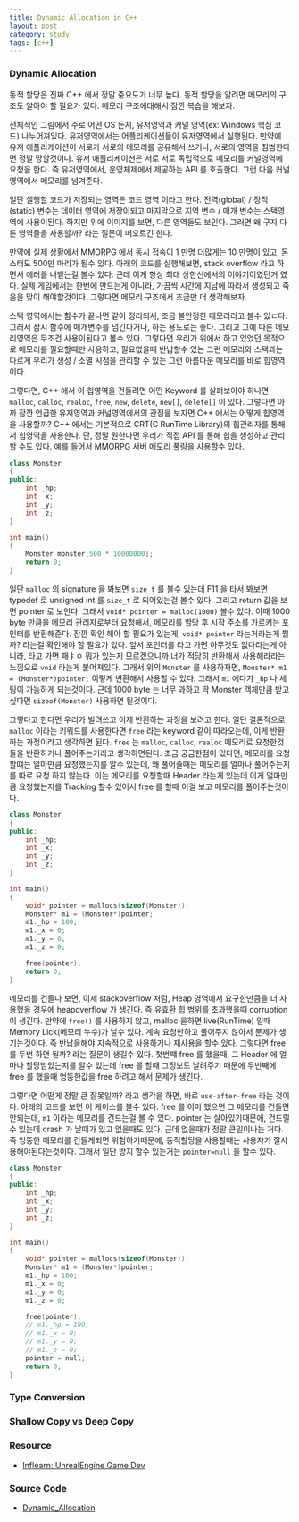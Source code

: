 ```yaml
---
title: Dynamic Allocation in C++
layout: post
category: study
tags: [c++]
---
```


### Dynamic Allocation

동적 할당은 진짜 C++ 에서 정말 중요도가 너무 높다. 동적 할당을 알려면 메모리의 구조도 알아야 할 필요가 있다. 메모리 구조에대해서 잠깐 복습을 해보자.

전체적인 그림에서 주로 어떤 OS 든지, 유저영역과 커널 영역(ex: Windows 핵심 코드) 나누어져있다. 유저영역에서는 어플리케이션들이 유저영역에서 실행된다. 만약에 유저 애플리케이션이 서로가 서로의 메모리를 공유해서 쓰거나, 서로의 영역을 침범한다면 정말 망할것이다. 유저 애플리케이션은 서로 서로 독립적으로 메모리를 커널영역에 요청을 한다. 즉 유저영역에서, 운영체제에서 제공하는 API 를 호출한다. 그런 다음 커널영역에서 메모리를 넘겨준다.

일단 샐행할 코드가 저장되는 영역은 코드 영역 이라고 한다. 전역(global) / 정적 (static) 변수는 데이터 영역에 저장이되고 마지막으로 지역 변수 / 매개 변수는 스택영역에 사용이된다. 하지만 위에 이미지를 보면, 다른 영역들도 보인다. 그러면 왜 구지 다른 영역들을 사용할까? 라는 질문이 떠오르긴 한다.

만약에 실제 상황에서 MMORPG 에서 동시 접속이 1 만명 더많게는 10 만명이 있고, 몬스터도 500만 마리가 될수 있다. 아래의 코드를 실행해보면, stack overflow 라고 하면서 에러를 내뱉는걸 볼수 있다. 근데 이게 항상 최대 상한선에서의 이야기이였던거 였다. 실제 게임에서는 한번에 만드는게 아니라, 가끔씩 시간에 지남에 따라서 생성되고 죽음을 맞이 해야할것이다. 그렇다면 메모리 구조에서 조금만 더 생각해보자.

스택 영역에서는 함수가 끝나면 같이 정리되서, 조금 불안정한 메모리라고 볼수 있ㄷ다. 그래서 잠시 함수에 매개변수를 넘긴다거나, 하는 용도로는 좋다. 그리고 그에 따른 메모리영역은 무조건 사용이된다고 볼수 있다. 그렇다면 우리가 위에서 하고 있었던 목적으로 메모리를 필요할때만 사용하고, 필요없을때 반납할수 있는 그런 메모리와 스택과는 다르게 우리가 생성 / 소멸 시점을 관리할 수 있는 그런 아름다운 메모리를 바로 힙영역이다.


그렇다면, C++ 에서 이 힙영역을 건들려면 어떤 Keyword 를 살펴보아야 하나면 `malloc`, `calloc`, `realoc`, `free`, `new`, `delete`, `new[]`, `delete[]` 이 있다. 그렇다면 아까 잠깐 언급한 유저영역과 커널영역에서의 관점을 보자면 C++ 에서는 어떻게 힙영역을 사용할까? C++ 에서는 기본적으로 CRT(C RunTime Library)의 힙관리자를 통해서 힙영역을 사용한다. 단, 정말 원한다면 우리가 직접 API 를 통해 힙을 생성하고 관리할 수도 있다. 예를 들어서 MMORPG 서버 메모리 풀링을 사용할수 있다.

```c++
class Monster
{
public:
    int _hp;
    int _x;
    int _y;
    int _z;
}

int main()
{
    Monster monster[500 * 10000000];
    return 0;
}
```

일단 `malloc` 의 signature 을 봐보면 `size_t` 를 볼수 있는데 F11 을 타서 봐보면 typedef 로 unsigned int 를 `size_t` 로 되어있는걸 볼수 있다. 그리고 return 값을 보면 pointer 로 보인다. 그래서 `void* pointer = malloc(1000)` 볼수 있다. 이때 1000 byte 만큼을 메모리 관리자로부터 요청해서, 메모리를 할당 후 시작 주소를 가르키는 포인터를 반환해준다. 잠깐 확인 해야 할 필요가 있는게, `void* pointer` 라는거라는게 뭘까? 라는걸 확인해야 할 필요가 있다. 앞서 포인터를 타고 가면 아무것도 없다라는게 아니라, 타고 가면 패ㅑㅇ 뭐가 있는지 모르겠으니까 너가 적당히 반환해서 사용해라라는 느낌으로 `void` 라는게 붙어져있다. 그래서 위의 `Monster` 를 사용하자면, `Monster* m1 = (Monster*)pointer;` 이렇게 변환해서 사용할 수 있다. 그래서 `m1` 에다가 `_hp` 나 세팅이 가능하게 되는것이다. 근데 1000 byte 는 너무 과하고 딱 Monster 객체만큼 받고 싶다면 `sizeof(Monster)` 사용하면 될것이다. 

그렇다고 한다면 우리가 빌려쓰고 이제 반환하는 과정을 보려고 한다. 일단 결론적으로 `malloc` 이라는 키워드를 사용한다면 `free` 라는 keyword 같이 따라오는데, 이게 반환하는 과정이라고 생각하면 된다. `free` 는 `malloc`, `calloc`, `realoc` 메모리로 요청한것들을 반환하거나 풀어주는거라고 생각하면된다. 조금 궁금한점이 있다면, 메모리를 요청 할떄는 얼마만큼 요청했는지를 알수 있는데, 왜 풀어줄때는 메모리를 얼마나 풀어주는지를 따로 요청 하지 않는다. 이는 메모리를 요청할때 Header 라는게 있는데 이게 얼마만큼 요청했는지를 Tracking 할수 있어서 free 를 할때 이걸 보고 메모리를 풀어주는것이다.

```c++
class Monster
{
public:
    int _hp;
    int _x;
    int _y;
    int _z;
}

int main()
{
    void* pointer = mallocs(sizeof(Monster));
    Monster* m1 = (Monster*)pointer;
    m1._hp = 100;
    m1._x = 0;
    m1._y = 0;
    m1._z = 0;

    free(pointer);
    return 0;
}
```

메모리를 건들다 보면, 이제 stackoverflow 처럼, Heap 영역에서 요구한만큼을 더 사용했을 경우에 heapoverflow 가 생긴다. 즉 유효환 힙 범위를 초과했을때 corruption 이 생긴다. 만약에 `free()` 를 사용하지 않고, malloc 을하면 live(RunTime) 일때 Memory Lick(메모리 누수)가 날수 있다. 계속 요청만하고 풀어주지 않아서 문제가 생기는것이다. 즉 반납을해야 지속적으로 사용하거나 재사용을 할수 있다. 그렇다면 free 를 두번 하면 될까? 라는 질문이 생길수 있다. 첫번쨰 free 를 했을때, 그 Header 에 얼마나 할당받았는지를 알수 있는데 free 를 할때 그정보도 날려주기 때문에 두번째에 free 를 했을때 엉뚱한값을 free 하려고 해서 문제가 생긴다.

그렇다면 어떤게 정말 큰 잘못일까? 라고 생각을 하면, 바로 `use-after-free` 라는 것이다. 아래의 코드를 보면 이 케이스를 볼수 있다. free 를 이미 했으면 그 메모리를 건들면 안되는데, `m1` 이라는 메모리를 건드는걸 볼 수 있다. pointer 는 살아있기때문에, 건드릴수 있는데 crash 가 날때가 있고 없을때도 있다. 근데 없을때가 정말 큰일이나는 거다. 즉 엉뚱한 메모리를 건들게되면 위험하기때문에, 동적할당을 사용할때는 사용자가 잘사용해야된다는것이다. 그래서 일단 방지 할수 있는거는 `pointer=null` 을 할수 있다.

```c++
class Monster
{
public:
    int _hp;
    int _x;
    int _y;
    int _z;
}

int main()
{
    void* pointer = mallocs(sizeof(Monster));
    Monster* m1 = (Monster*)pointer;
    m1._hp = 100;
    m1._x = 0;
    m1._y = 0;
    m1._z = 0;

    free(pointer);
    // m1._hp = 100;
    // m1._x = 0;
    // m1._y = 0;
    // m1._z = 0;
    pointer = null;     
    return 0;
}
```

### Type Conversion

### Shallow Copy vs Deep Copy

### Resource
- [Inflearn: UnrealEngine Game Dev](https://www.inflearn.com/course/%EC%96%B8%EB%A6%AC%EC%96%BC-3d-mmorpg-1)

### Source Code 
- [Dynamic_Allocation](https://github.com/sjang1594/self-study/tree/master/game_dev/cpp/dynamic_allocation)